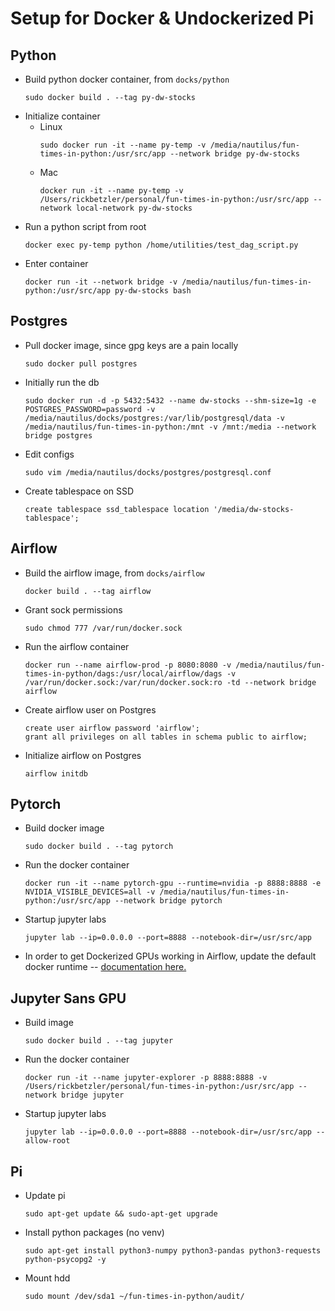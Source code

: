 # Setup for Docker & Undockerized Pi

## Python
* Build python docker container, from `docks/python`
  ```
  sudo docker build . --tag py-dw-stocks
  ```
* Initialize container
  * Linux
    ```
    sudo docker run -it --name py-temp -v /media/nautilus/fun-times-in-python:/usr/src/app --network bridge py-dw-stocks
    ```
  * Mac
    ```
    docker run -it --name py-temp -v /Users/rickbetzler/personal/fun-times-in-python:/usr/src/app --network local-network py-dw-stocks
    ```
* Run a python script from root
  ```
  docker exec py-temp python /home/utilities/test_dag_script.py
  ```
* Enter container
  ```
  docker run -it --network bridge -v /media/nautilus/fun-times-in-python:/usr/src/app py-dw-stocks bash
  ```

## Postgres
* Pull docker image, since gpg keys are a pain locally
  ```
  sudo docker pull postgres
  ```
* Initially run the db
  ```
  sudo docker run -d -p 5432:5432 --name dw-stocks --shm-size=1g -e POSTGRES_PASSWORD=password -v /media/nautilus/docks/postgres:/var/lib/postgresql/data -v /media/nautilus/fun-times-in-python:/mnt -v /mnt:/media --network bridge postgres
  ```
* Edit configs
  ```
  sudo vim /media/nautilus/docks/postgres/postgresql.conf
  ```
* Create tablespace on SSD
  ```
  create tablespace ssd_tablespace location '/media/dw-stocks-tablespace';
  ```

## Airflow
* Build the airflow image, from `docks/airflow`
  ```
  docker build . --tag airflow
  ```
* Grant sock permissions
  ```
  sudo chmod 777 /var/run/docker.sock
  ```
* Run the airflow container
  ```
  docker run --name airflow-prod -p 8080:8080 -v /media/nautilus/fun-times-in-python/dags:/usr/local/airflow/dags -v /var/run/docker.sock:/var/run/docker.sock:ro -td --network bridge airflow
  ```
* Create airflow user on Postgres
  ```
  create user airflow password 'airflow';
  grant all privileges on all tables in schema public to airflow;
  ```
* Initialize airflow on Postgres
  ```
  airflow initdb
  ```

## Pytorch
* Build docker image
  ```
  sudo docker build . --tag pytorch
  ```
* Run the docker container
  ```
  docker run -it --name pytorch-gpu --runtime=nvidia -p 8888:8888 -e NVIDIA_VISIBLE_DEVICES=all -v /media/nautilus/fun-times-in-python:/usr/src/app --network bridge pytorch
  ```
* Startup jupyter labs
  ```
  jupyter lab --ip=0.0.0.0 --port=8888 --notebook-dir=/usr/src/app
  ```
* In order to get Dockerized GPUs working in Airflow, update the default docker runtime -- [documentation here.](https://docs.nvidia.com/dgx/nvidia-container-runtime-upgrade/index.html#:~:text=Use%20docker%20run%20with%20nvidia,file%20as%20the%20first%20entry.)

## Jupyter Sans GPU
* Build image
  ```
  sudo docker build . --tag jupyter
  ```
* Run the docker container
  ```
  docker run -it --name jupyter-explorer -p 8888:8888 -v /Users/rickbetzler/personal/fun-times-in-python:/usr/src/app --network bridge jupyter
  ```
* Startup jupyter labs
  ```
  jupyter lab --ip=0.0.0.0 --port=8888 --notebook-dir=/usr/src/app --allow-root
  ```

## Pi
* Update pi
  ```
  sudo apt-get update && sudo-apt-get upgrade
  ```
* Install python packages (no venv)
  ```
  sudo apt-get install python3-numpy python3-pandas python3-requests python-psycopg2 -y
  ```
* Mount hdd
  ```
  sudo mount /dev/sda1 ~/fun-times-in-python/audit/
  ```
